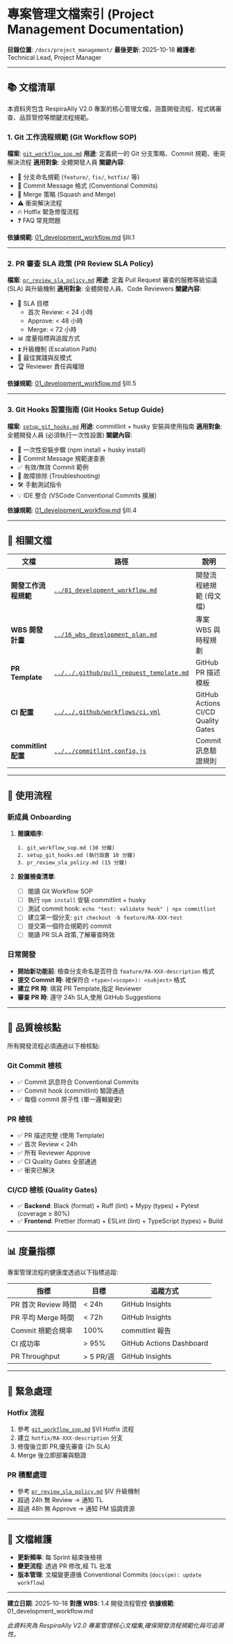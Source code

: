 # 專案管理文檔索引 (Project Management Documentation)

**目錄位置**: `/docs/project_management/`
**最後更新**: 2025-10-18
**維護者**: Technical Lead, Project Manager

---

## 📚 文檔清單

本資料夾包含 RespiraAlly V2.0 專案的核心管理文檔，涵蓋開發流程、程式碼審查、品質管控等關鍵流程規範。

### 1. Git 工作流程規範 (Git Workflow SOP)

**檔案**: [`git_workflow_sop.md`](./git_workflow_sop.md)
**用途**: 定義統一的 Git 分支策略、Commit 規範、衝突解決流程
**適用對象**: 全體開發人員
**關鍵內容**:
- 🌿 分支命名規範 (`feature/`, `fix/`, `hotfix/` 等)
- 📝 Commit Message 格式 (Conventional Commits)
- 🔀 Merge 策略 (Squash and Merge)
- ⚠️ 衝突解決流程
- 🔥 Hotfix 緊急修復流程
- ❓ FAQ 常見問題

**依據規範**: [01_development_workflow.md](../01_development_workflow.md) §Ⅲ.1

---

### 2. PR 審查 SLA 政策 (PR Review SLA Policy)

**檔案**: [`pr_review_sla_policy.md`](./pr_review_sla_policy.md)
**用途**: 定義 Pull Request 審查的服務等級協議 (SLA) 與升級機制
**適用對象**: 全體開發人員、Code Reviewers
**關鍵內容**:
- 🎯 SLA 目標
  - 首次 Review: < 24 小時
  - Approve: < 48 小時
  - Merge: < 72 小時
- 📊 度量指標與追蹤方式
- ⏫ 升級機制 (Escalation Path)
- 🚀 最佳實踐與反模式
- 🏆 Reviewer 責任與權限

**依據規範**: [01_development_workflow.md](../01_development_workflow.md) §Ⅲ.5

---

### 3. Git Hooks 設置指南 (Git Hooks Setup Guide)

**檔案**: [`setup_git_hooks.md`](./setup_git_hooks.md)
**用途**: commitlint + husky 安裝與使用指南
**適用對象**: 全體開發人員 (必須執行一次性設置)
**關鍵內容**:
- 🚀 一次性安裝步驟 (npm install + husky install)
- 📝 Commit Message 規範速查表
- ✅ 有效/無效 Commit 範例
- 🔧 故障排除 (Troubleshooting)
- 🛠️ 手動測試指令
- 💡 IDE 整合 (VSCode Conventional Commits 擴展)

**依據規範**: [01_development_workflow.md](../01_development_workflow.md) §Ⅲ.4

---

## 🔗 相關文檔

| 文檔 | 路徑 | 說明 |
|------|------|------|
| **開發工作流程規範** | [`../01_development_workflow.md`](../01_development_workflow.md) | 開發流程總規範 (母文檔) |
| **WBS 開發計畫** | [`../16_wbs_development_plan.md`](../16_wbs_development_plan.md) | 專案 WBS 與時程規劃 |
| **PR Template** | [`../../.github/pull_request_template.md`](../../.github/pull_request_template.md) | GitHub PR 描述模板 |
| **CI 配置** | [`../../.github/workflows/ci.yml`](../../.github/workflows/ci.yml) | GitHub Actions CI/CD Quality Gates |
| **commitlint 配置** | [`../../commitlint.config.js`](../../commitlint.config.js) | Commit 訊息驗證規則 |

---

## 📖 使用流程

### 新成員 Onboarding

1. **閱讀順序**:
   ```
   1. git_workflow_sop.md (30 分鐘)
   2. setup_git_hooks.md (執行設置 10 分鐘)
   3. pr_review_sla_policy.md (15 分鐘)
   ```

2. **設置檢查清單**:
   - [ ] 閱讀 Git Workflow SOP
   - [ ] 執行 `npm install` 安裝 commitlint + husky
   - [ ] 測試 commit hook: `echo "test: validate hook" | npx commitlint`
   - [ ] 建立第一個分支: `git checkout -b feature/RA-XXX-test`
   - [ ] 提交第一個符合規範的 commit
   - [ ] 閱讀 PR SLA 政策,了解審查時效

### 日常開發

- **開始新功能前**: 檢查分支命名是否符合 `feature/RA-XXX-description` 格式
- **提交 Commit 時**: 確保符合 `<type>(<scope>): <subject>` 格式
- **建立 PR 時**: 填寫 PR Template,指定 Reviewer
- **審查 PR 時**: 遵守 24h SLA,使用 GitHub Suggestions

---

## 🎯 品質檢核點

所有開發流程必須通過以下檢核點:

### Git Commit 檢核
- ✅ Commit 訊息符合 Conventional Commits
- ✅ Commit hook (commitlint) 驗證通過
- ✅ 每個 commit 原子性 (單一邏輯變更)

### PR 檢核
- ✅ PR 描述完整 (使用 Template)
- ✅ 首次 Review < 24h
- ✅ 所有 Reviewer Approve
- ✅ CI Quality Gates 全部通過
- ✅ 衝突已解決

### CI/CD 檢核 (Quality Gates)
- ✅ **Backend**: Black (format) + Ruff (lint) + Mypy (types) + Pytest (coverage ≥ 80%)
- ✅ **Frontend**: Prettier (format) + ESLint (lint) + TypeScript (types) + Build

---

## 📊 度量指標

專案管理流程的健康度透過以下指標追蹤:

| 指標 | 目標 | 追蹤方式 |
|------|------|----------|
| PR 首次 Review 時間 | < 24h | GitHub Insights |
| PR 平均 Merge 時間 | < 72h | GitHub Insights |
| Commit 規範合規率 | 100% | commitlint 報告 |
| CI 成功率 | > 95% | GitHub Actions Dashboard |
| PR Throughput | > 5 PR/週 | GitHub Insights |

---

## 🚨 緊急處理

### Hotfix 流程
1. 參考 [`git_workflow_sop.md`](./git_workflow_sop.md) §Ⅵ Hotfix 流程
2. 建立 `hotfix/RA-XXX-description` 分支
3. 修復後立即 PR,優先審查 (2h SLA)
4. Merge 後立即部署與驗證

### PR 積壓處理
- 參考 [`pr_review_sla_policy.md`](./pr_review_sla_policy.md) §Ⅳ 升級機制
- 超過 24h 無 Review → 通知 TL
- 超過 48h 無 Approve → 通知 PM 協調資源

---

## 📝 文檔維護

- **更新頻率**: 每 Sprint 結束後檢視
- **變更流程**: 透過 PR 修改,經 TL 批准
- **版本管理**: 文檔變更遵循 Conventional Commits (`docs(pm): update workflow`)

---

**建立日期**: 2025-10-18
**對應 WBS**: 1.4 開發流程管控
**依據規範**: 01_development_workflow.md

*此資料夾為 RespiraAlly V2.0 專案管理核心文檔集,確保開發流程規範化與可追溯性。*
